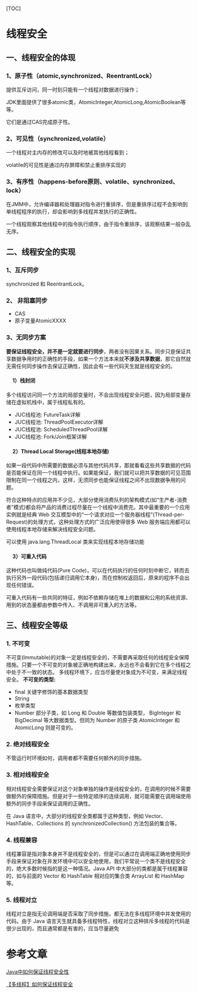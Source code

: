 [TOC]

# 线程安全

## 一、线程安全的体现

### 1、原子性（atomic,synchronized、ReentrantLock）

提供互斥访问，同一时刻只能有一个线程对数据进行操作；

JDK里面提供了很多atomic类，AtomicInteger,AtomicLong,AtomicBoolean等等。

它们是通过CAS完成原子性。



### 2、可见性（synchronized,volatile）

一个线程对主内存的修改可以及时地被其他线程看到；

volatile的可见性是通过内存屏障和禁止重排序实现的



### 3、有序性（happens-before原则、volatile、synchronized、lock）

在JMM中，允许编译器和处理器对指令进行重排序，但是重排序过程不会影响到单线程程序的执行，却会影响到多线程并发执行的正确性。

一个线程观察其他线程中的指令执行顺序，由于指令重排序，该观察结果一般杂乱无序。



## 二、线程安全的实现

### 1、互斥同步

synchronized 和 ReentrantLock。

### 2、 非阻塞同步

- CAS
- 原子变量AtomicXXXX

### 3、无同步方案 

 **要保证线程安全，并不是一定就要进行同步**，两者没有因果关系。同步只是保证共享数据争用时的正确性的手段，如果一个方法本来就**不涉及共享数据**，那它自然就无需任何同步操作去保证正确性，因此会有一些代码天生就是线程安全的。

#### &emsp; 1）栈封闭

多个线程访问同一个方法的局部变量时，不会出现线程安全问题，因为局部变量存储在虚拟机栈中，属于线程私有的。


- JUC线程池: FutureTask详解
- JUC线程池: ThreadPoolExecutor详解
- JUC线程池: ScheduledThreadPool详解 
- JUC线程池: Fork/Join框架详解

#### &emsp; 2）Thread Local Storage(线程本地存储)

如果一段代码中所需要的数据必须与其他代码共享，那就看看这些共享数据的代码是否能保证在同一个线程中执行。如果能保证，我们就可以把共享数据的可见范围限制在同一个线程之内，这样，无须同步也能保证线程之间不出现数据争用的问题。

符合这种特点的应用并不少见，大部分使用消费队列的架构模式(如“生产者-消费者”模式)都会将产品的消费过程尽量在一个线程中消费完。其中最重要的一个应用实例就是经典 Web 交互模型中的“一个请求对应一个服务器线程”(Thread-per-Request)的处理方式，这种处理方式的广泛应用使得很多 Web 服务端应用都可以使用线程本地存储来解决线程安全问题。

可以使用 java.lang.ThreadLocal 类来实现线程本地存储功能



#### &emsp; 3）可重入代码

这种代码也叫做纯代码(Pure Code)，可以在代码执行的任何时刻中断它，转而去执行另外一段代码(包括递归调用它本身)，而在控制权返回后，原来的程序不会出现任何错误。

可重入代码有一些共同的特征，例如不依赖存储在堆上的数据和公用的系统资源、用到的状态量都由参数中传入、不调用非可重入的方法等。







## 三、线程安全等级

### 1. 不可变

不可变(Immutable)的对象一定是线程安全的，不需要再采取任何的线程安全保障措施。只要一个不可变的对象被正确地构建出来，永远也不会看到它在多个线程之中处于不一致的状态。 多线程环境下，应当尽量使对象成为不可变，来满足线程安全。 **不可变的类型:** 

- final 关键字修饰的基本数据类型 
- String 
- 枚举类型
- Number 部分子类，如 Long 和 Double 等数值包装类型，
  BigInteger 和 BigDecimal 等大数据类型。但同为 Number 的原子类 AtomicInteger 和 AtomicLong 则是可变的。

### 2. 绝对线程安全 

 不管运行时环境如何，调用者都不需要任何额外的同步措施。 

###  3. 相对线程安全

相对线程安全需要保证对这个对象单独的操作是线程安全的，在调用的时候不需要做额外的保障措施。但是对于一些特定顺序的连续调用，就可能需要在调用端使用额外的同步手段来保证调用的正确性。 

在 Java 语言中，大部分的线程安全类都属于这种类型，例如 Vector、HashTable、Collections 的 synchronizedCollection() 方法包装的集合等。


### 4. 线程兼容 

线程兼容是指对象本身并不是线程安全的，但是可以通过在调用端正确地使用同步手段来保证对象在并发环境中可以安全地使用，我们平常说一个类不是线程安全的，绝大多数时候指的是这一种情况。Java API 中大部分的类都是属于线程兼容的，如与前面的 Vector 和 HashTable 相对应的集合类 ArrayList 和 HashMap 等。

### 5. 线程对立

线程对立是指无论调用端是否采取了同步措施，都无法在多线程环境中并发使用的代码。由于 Java 语言天生就具备多线程特性，线程对立这种排斥多线程的代码是很少出现的，而且通常都是有害的，应当尽量避免







# 参考文章

[Java中如何保证线程安全性](https://blog.csdn.net/weixin_40459875/article/details/80290875)

[【多线程】如何保证线程安全](https://blog.csdn.net/qq_26545305/article/details/79516610)